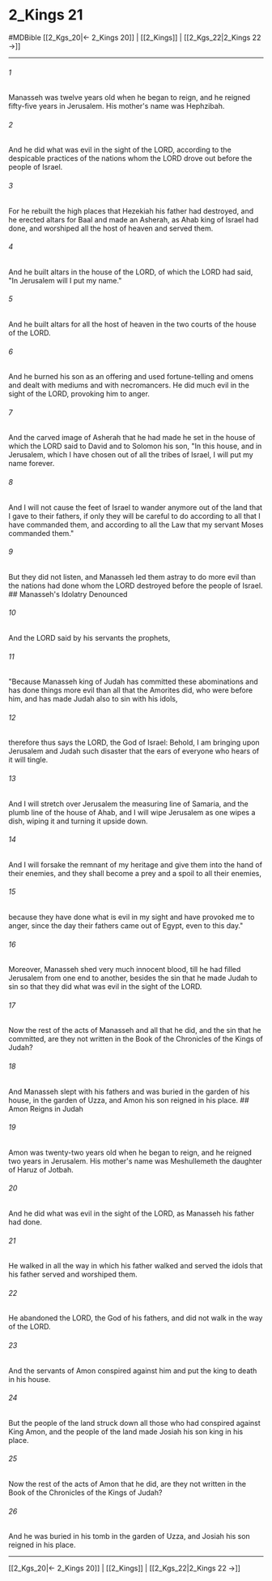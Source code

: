 # 2_Kings 21
#MDBible
[[2_Kgs_20|← 2_Kings 20]] | [[2_Kings]] | [[2_Kgs_22|2_Kings 22 →]]

***

###### 1 
Manasseh was twelve years old when he began to reign, and he reigned fifty-five years in Jerusalem. His mother's name was Hephzibah. 

###### 2 
And he did what was evil in the sight of the LORD, according to the despicable practices of the nations whom the LORD drove out before the people of Israel. 

###### 3 
For he rebuilt the high places that Hezekiah his father had destroyed, and he erected altars for Baal and made an Asherah, as Ahab king of Israel had done, and worshiped all the host of heaven and served them. 

###### 4 
And he built altars in the house of the LORD, of which the LORD had said, "In Jerusalem will I put my name." 

###### 5 
And he built altars for all the host of heaven in the two courts of the house of the LORD. 

###### 6 
And he burned his son as an offering and used fortune-telling and omens and dealt with mediums and with necromancers. He did much evil in the sight of the LORD, provoking him to anger. 

###### 7 
And the carved image of Asherah that he had made he set in the house of which the LORD said to David and to Solomon his son, "In this house, and in Jerusalem, which I have chosen out of all the tribes of Israel, I will put my name forever. 

###### 8 
And I will not cause the feet of Israel to wander anymore out of the land that I gave to their fathers, if only they will be careful to do according to all that I have commanded them, and according to all the Law that my servant Moses commanded them." 

###### 9 
But they did not listen, and Manasseh led them astray to do more evil than the nations had done whom the LORD destroyed before the people of Israel. ## Manasseh's Idolatry Denounced 

###### 10 
And the LORD said by his servants the prophets, 

###### 11 
"Because Manasseh king of Judah has committed these abominations and has done things more evil than all that the Amorites did, who were before him, and has made Judah also to sin with his idols, 

###### 12 
therefore thus says the LORD, the God of Israel: Behold, I am bringing upon Jerusalem and Judah such disaster that the ears of everyone who hears of it will tingle. 

###### 13 
And I will stretch over Jerusalem the measuring line of Samaria, and the plumb line of the house of Ahab, and I will wipe Jerusalem as one wipes a dish, wiping it and turning it upside down. 

###### 14 
And I will forsake the remnant of my heritage and give them into the hand of their enemies, and they shall become a prey and a spoil to all their enemies, 

###### 15 
because they have done what is evil in my sight and have provoked me to anger, since the day their fathers came out of Egypt, even to this day." 

###### 16 
Moreover, Manasseh shed very much innocent blood, till he had filled Jerusalem from one end to another, besides the sin that he made Judah to sin so that they did what was evil in the sight of the LORD. 

###### 17 
Now the rest of the acts of Manasseh and all that he did, and the sin that he committed, are they not written in the Book of the Chronicles of the Kings of Judah? 

###### 18 
And Manasseh slept with his fathers and was buried in the garden of his house, in the garden of Uzza, and Amon his son reigned in his place. ## Amon Reigns in Judah 

###### 19 
Amon was twenty-two years old when he began to reign, and he reigned two years in Jerusalem. His mother's name was Meshullemeth the daughter of Haruz of Jotbah. 

###### 20 
And he did what was evil in the sight of the LORD, as Manasseh his father had done. 

###### 21 
He walked in all the way in which his father walked and served the idols that his father served and worshiped them. 

###### 22 
He abandoned the LORD, the God of his fathers, and did not walk in the way of the LORD. 

###### 23 
And the servants of Amon conspired against him and put the king to death in his house. 

###### 24 
But the people of the land struck down all those who had conspired against King Amon, and the people of the land made Josiah his son king in his place. 

###### 25 
Now the rest of the acts of Amon that he did, are they not written in the Book of the Chronicles of the Kings of Judah? 

###### 26 
And he was buried in his tomb in the garden of Uzza, and Josiah his son reigned in his place. 

***

[[2_Kgs_20|← 2_Kings 20]] | [[2_Kings]] | [[2_Kgs_22|2_Kings 22 →]]
